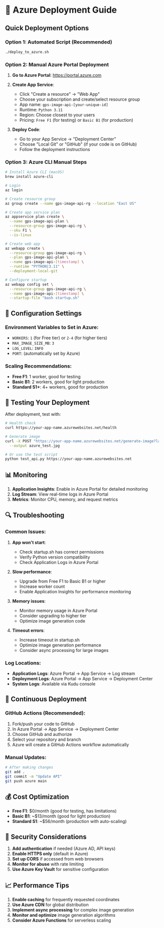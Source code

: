 # 🚀 Azure Deployment Guide

## Quick Deployment Options

### Option 1: Automated Script (Recommended)
```bash
./deploy_to_azure.sh
```

### Option 2: Manual Azure Portal Deployment

1. **Go to Azure Portal**: https://portal.azure.com
2. **Create App Service**:
   - Click "Create a resource" → "Web App"
   - Choose your subscription and create/select resource group
   - App name: `gps-image-api-[your-unique-id]`
   - Runtime: `Python 3.11`
   - Region: Choose closest to your users
   - Pricing: `Free F1` (for testing) or `Basic B1` (for production)

3. **Deploy Code**:
   - Go to your App Service → "Deployment Center"
   - Choose "Local Git" or "GitHub" (if your code is on GitHub)
   - Follow the deployment instructions

### Option 3: Azure CLI Manual Steps

```bash
# Install Azure CLI (macOS)
brew install azure-cli

# Login
az login

# Create resource group
az group create --name gps-image-api-rg --location "East US"

# Create app service plan
az appservice plan create \
  --name gps-image-api-plan \
  --resource-group gps-image-api-rg \
  --sku F1 \
  --is-linux

# Create web app
az webapp create \
  --resource-group gps-image-api-rg \
  --plan gps-image-api-plan \
  --name gps-image-api-[timestamp] \
  --runtime "PYTHON|3.11" \
  --deployment-local-git

# Configure startup
az webapp config set \
  --resource-group gps-image-api-rg \
  --name gps-image-api-[timestamp] \
  --startup-file "bash startup.sh"
```

## 🔧 Configuration Settings

### Environment Variables to Set in Azure:
- `WORKERS`: `1` (for Free tier) or `2-4` (for higher tiers)
- `MAX_IMAGE_SIZE_MB`: `3`
- `LOG_LEVEL`: `INFO`
- `PORT`: (automatically set by Azure)

### Scaling Recommendations:
- **Free F1**: 1 worker, good for testing
- **Basic B1**: 2 workers, good for light production
- **Standard S1+**: 4+ workers, good for production

## 🧪 Testing Your Deployment

After deployment, test with:
```bash
# Health check
curl https://your-app-name.azurewebsites.net/health

# Generate image
curl -X POST "https://your-app-name.azurewebsites.net/generate-image?latitude=40.7128&longitude=-74.0060&scalar=1.5" \
  --output azure_test.jpg

# Or use the test script
python test_api.py https://your-app-name.azurewebsites.net
```

## 📊 Monitoring

1. **Application Insights**: Enable in Azure Portal for detailed monitoring
2. **Log Stream**: View real-time logs in Azure Portal
3. **Metrics**: Monitor CPU, memory, and request metrics

## 🔍 Troubleshooting

### Common Issues:

1. **App won't start**:
   - Check startup.sh has correct permissions
   - Verify Python version compatibility
   - Check Application Logs in Azure Portal

2. **Slow performance**:
   - Upgrade from Free F1 to Basic B1 or higher
   - Increase worker count
   - Enable Application Insights for performance monitoring

3. **Memory issues**:
   - Monitor memory usage in Azure Portal
   - Consider upgrading to higher tier
   - Optimize image generation code

4. **Timeout errors**:
   - Increase timeout in startup.sh
   - Optimize image generation performance
   - Consider async processing for large images

### Log Locations:
- **Application Logs**: Azure Portal → App Service → Log stream
- **Deployment Logs**: Azure Portal → App Service → Deployment Center
- **System Logs**: Available via Kudu console

## 🔄 Continuous Deployment

### GitHub Actions (Recommended):
1. Fork/push your code to GitHub
2. In Azure Portal → App Service → Deployment Center
3. Choose GitHub and authorize
4. Select your repository and branch
5. Azure will create a GitHub Actions workflow automatically

### Manual Updates:
```bash
# After making changes
git add .
git commit -m "Update API"
git push azure main
```

## 💰 Cost Optimization

- **Free F1**: $0/month (good for testing, has limitations)
- **Basic B1**: ~$13/month (good for light production)
- **Standard S1**: ~$56/month (production with auto-scaling)

## 🔐 Security Considerations

1. **Add authentication** if needed (Azure AD, API keys)
2. **Enable HTTPS only** (default in Azure)
3. **Set up CORS** if accessed from web browsers
4. **Monitor for abuse** with rate limiting
5. **Use Azure Key Vault** for sensitive configuration

## 📈 Performance Tips

1. **Enable caching** for frequently requested coordinates
2. **Use Azure CDN** for global distribution
3. **Implement async processing** for complex image generation
4. **Monitor and optimize** image generation algorithms
5. **Consider Azure Functions** for serverless scaling
